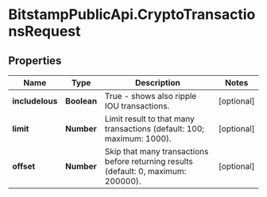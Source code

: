 # BitstampPublicApi.CryptoTransactionsRequest

## Properties

Name | Type | Description | Notes
------------ | ------------- | ------------- | -------------
**includeIous** | **Boolean** | True - shows also ripple IOU transactions. | [optional] 
**limit** | **Number** | Limit result to that many transactions (default: 100; maximum: 1000). | [optional] 
**offset** | **Number** | Skip that many transactions before returning results (default: 0, maximum: 200000). | [optional] 


